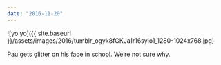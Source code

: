 ```yaml
---
date: "2016-11-20"
---
```


![yo yo]({{ site.baseurl }}/assets/images/2016/tumblr_ogyk8fGKJa1r16syio1_1280-1024x768.jpg)

Pau gets glitter on his face in school. We’re not sure why.

